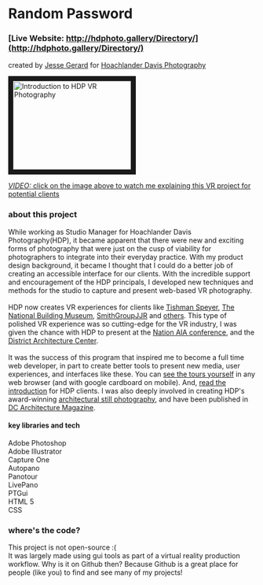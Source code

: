 # Random Password

### [Live Website: http://hdphoto.gallery/Directory/](http://hdphoto.gallery/Directory/)

created by [Jesse Gerard](http://jessegerard.com/) for [Hoachlander Davis Photography](https://hdphoto.com/)

<a href="http://www.youtube.com/watch?feature=player_embedded&v=LqIjxedpLnU" target="_blank"><img src="http://img.youtube.com/vi/LqIjxedpLnU/0.jpg"
alt="Introduction to HDP VR Photography" width="240" height="180" border="10" /></a>

[*VIDEO:* click on the image above to watch me explaining this VR project for potential clients ](https://www.youtube.com/watch?v=LqIjxedpLnU)

### about this project
While working as Studio Manager for Hoachlander Davis Photography(HDP), it became apparent that there were new and exciting forms of photography that were just on the cusp of viability for photographers to integrate into their everyday practice. With my product design background, it became I thought that I could do a better job of creating an accessible interface for our clients. With the incredible support and encouragement of the HDP principals, I developed new techniques and methods for the studio to capture and present web-based VR photography.
<br><br>
HDP now creates VR experiences for clients like [Tishman Speyer](http://hdphoto.gallery/TishmanSpeyer/DCOffice/), [The National Building Museum](http://hdphoto.gallery/BuildingMuseum/InauguralTour/), [SmithGroupJJR](http://hdphoto.gallery/SmithGroupJJR/DPR/) and [others](http://hdphoto.gallery/Directory/). This type of polished VR experience was so cutting-edge for the VR industry, I was given the chance with HDP to present at the [Nation AIA conference](https://aiau.aia.org/courses/state-art-architectural-photography), and the [District Architecture Center](https://www.aiadc.com/event/lunchtime-learning-virtual-reality-photography-architecture).
<br><br>
It was the success of this program that inspired me to become a full time web developer, in part to create better tools to present new media, user experiences, and interfaces like these. You can [see the tours yourself](http://hdphoto.gallery/Directory/) in any web browser (and with google cardboard on mobile). And, [read the introduction](http://hdphoto.gallery/) for HDP clients. I was also deeply involved in creating HDP's award-winning [architectural still photography](http://hdphoto.com/), and have been published in [DC Architecture Magazine](http://flipbook.hbp.com/summer2017/mobile/index.html#p=54).

#### key libraries and tech <br>
Adobe Photoshop <br>
Adobe Illustrator <br>
Capture One <br>
Autopano <br>
Panotour <br>
LivePano <br>
PTGui <br>
HTML 5 <br>
CSS <br>

### where's the code?
This project is not open-source :(<br>
It was largely made using gui tools as part of a virtual reality production workflow. Why is it on Github then? Because Github is a great place for people (like you) to find and see many of my projects!
